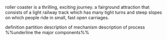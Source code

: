 roller coaster is a thrilling, exciting journey.
a fairground attraction that consists of a light railway track which has many tight turns and steep slopes on which people ride in small, fast open carriages.

definition
partition
description of mechanism
description of process
%%underline the major components%%